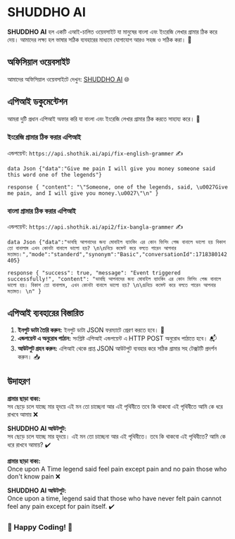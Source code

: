 # SHUDDHO ΑΙ

**SHUDDHO ΑΙ** হল একটি এআই-চালিত ওয়েবসাইট যা মানুষের বাংলা এবং ইংরেজি লেখার গ্রামার ঠিক করে দেয়। আমাদের লক্ষ্য হল ভাষার সঠিক ব্যবহারের মাধ্যমে যোগাযোগ আরও সহজ ও সঠিক করা। 🌟

## অফিসিয়াল ওয়েবসাইট

আমাদের অফিসিয়াল ওয়েবসাইটে দেখুন: [SHUDDHO ΑΙ](https://shuddho-ai.vercel.app/) 🌐

## এপিআই ডকুমেন্টেশন

আমরা দুটি প্রধান এপিআই অফার করি যা বাংলা এবং ইংরেজি লেখার গ্রামার ঠিক করতে সাহায্য করে। 📜

### ইংরেজি গ্রামার ঠিক করার এপিআই

এন্ডপয়েন্ট: `https://api.shothik.ai/api/fix-english-grammer` ✍️

`data Json {"data":"Give me pain I will give you money someone said this word one of the legends"}`

`response {
  "content": "\"Someone, one of the legends, said, \u0027Give me pain, and I will give you money.\u0027\"\n"
}`

### বাংলা গ্রামার ঠিক করার এপিআই

এন্ডপয়েন্ট: `https://api.shothik.ai/api2/fix-bangla-grammer` ✍️

`data Json {"data":"ভাবছি আপনাদের জন্য মোবাইল ব্যাংকিং এর কোন ফিশিং পেজ বানালে ভালো হয় বিকাশ তো বানালাম এখন কোনটা বানালে ভালো হয়? \n\nনিচে কমেন্ট করে বলতে পারেন আপনার মতামত।","mode":"standerd","synonym":"Basic","conversationId":1718380142405}`

`response {
  "success": true,
  "message": "Event triggered successfully!",
  "content": "ভাবছি আপনাদের জন্য মোবাইল ব্যাংকিং এর কোন ফিশিং পেজ বানালে ভালো হয়। বিকাশ তো বানালাম, এখন কোনটা বানালে ভালো হয়? \n\nনিচে কমেন্ট করে বলতে পারেন আপনার মতামত। \n"
}`

## এপিআই ব্যবহারের বিস্তারিত

1. **ইনপুট ডাটা তৈরি করুন:** ইনপুট ডাটা JSON ফরম্যাটে প্রেরণ করতে হবে। 📝
2. **এন্ডপয়েন্ট এ অনুরোধ পাঠান:** সংশ্লিষ্ট এপিআই এন্ডপয়েন্ট এ HTTP POST অনুরোধ পাঠাতে হবে। 📬
3. **আউটপুট গ্রহন করুন:** এপিআই থেকে প্রাপ্ত JSON আউটপুট ব্যবহার করে সঠিক গ্রামার সহ টেক্সটটি প্রদর্শন করুন। 📥

## উদাহরণ

**গ্রামার ছাড়া বাক্য:**  
সব ছেড়ে চলে যাচ্ছে মার হৃদয়ে এই মন তো চাচ্ছেনা আর এই পৃথিবীতে তবে কি থাকবো এই পৃথিবীতে আমি কে ধরে রাখবে আমায় ❌

**SHUDDHO ΑΙ আউটপুট:**  
সব ছেড়ে চলে যাচ্ছে মার হৃদয়ে। এই মন তো চাচ্ছেনা আর এই পৃথিবীতে। তবে কি থাকবো এই পৃথিবীতে? আমি কে ধরে রাখবে আমায়? ✔️

**গ্রামার ছাড়া বাক্য:**  
Once upon A Time legend said feel pain except pain and no pain those who don't know pain ❌

**SHUDDHO ΑΙ আউটপুট:**  
Once upon a time, legend said that those who have never felt pain cannot feel any pain except for pain itself. ✔️

### 🎁 Happy Coding! 🎁
